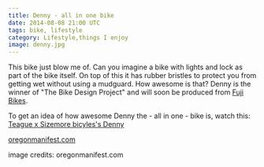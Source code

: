 ```yaml
---
title: Denny - all in one bike
date: 2014-08-08 21:00 UTC
tags: bike, lifestyle
category: Lifestyle,things I enjoy
image: denny.jpg
---
```


This bike just blow me of. Can you imagine a bike with lights and lock as part of the bike itself. On top of this it has rubber bristles to protect you from getting wet without using a mudguard. How awesome is that? Denny is the winner of "The Bike Design Project" and will soon be produced from [Fuji Bikes](http://www.fujibikes.com/).

To get an idea of how awesome Denny the - all in one - bike is, watch this: [Teague x Sizemore bicyles's Denny](http://vimeo.com/101360481)

<span class="entypo-address"></span>[oregonmanifest.com](http://oregonmanifest.com/)

<span class="entypo-cc"></span>image credits: oregonmanifest.com
